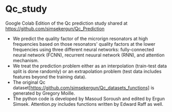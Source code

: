 # Qc_study
Google Colab Edition of the Qc prediction study shared at https://github.com/simsekergun/Qc_Prediction

- We predict the quality factor of the microrign resonators at high frequencies based on those resonators' quality factors at the lower frequencies using three different neural networks: fully-connected neural network (FCNN), recurrent neuural network (RNN), and attention mechanism.
- We treat the prediction problem either as an interpolation (train-test data split is done randomly) or an extrapolation problem (test data includes features beyond the training data).
- The original Qc dataset[https://github.com/simsekergun/Qc_datasets_functions] is generated by Gregory Moille.
- The python code is developed by Masoud Soroush and edited by Ergun Simsek. Attention.py includes functions written by Edward Raff as well.

